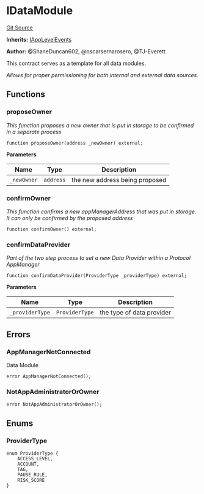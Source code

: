 # IDataModule
[Git Source](https://github.com/thrackle-io/tron/blob/bb9fb29098b7e62d948f810420d516cd6ca78012/src/client/application/data/IDataModule.sol)

**Inherits:**
[IAppLevelEvents](/src/common/IEvents.sol/interface.IAppLevelEvents.md)

**Author:**
@ShaneDuncan602, @oscarsernarosero, @TJ-Everett

This contract serves as a template for all data modules.

*Allows for proper permissioning for both internal and external data sources.*


## Functions
### proposeOwner

*This function proposes a new owner that is put in storage to be confirmed in a separate process*


```solidity
function proposeOwner(address _newOwner) external;
```
**Parameters**

|Name|Type|Description|
|----|----|-----------|
|`_newOwner`|`address`|the new address being proposed|


### confirmOwner

*This function confirms a new appManagerAddress that was put in storage. It can only be confirmed by the proposed address*


```solidity
function confirmOwner() external;
```

### confirmDataProvider

*Part of the two step process to set a new Data Provider within a Protocol AppManager*


```solidity
function confirmDataProvider(ProviderType _providerType) external;
```
**Parameters**

|Name|Type|Description|
|----|----|-----------|
|`_providerType`|`ProviderType`|the type of data provider|


## Errors
### AppManagerNotConnected
Data Module


```solidity
error AppManagerNotConnected();
```

### NotAppAdministratorOrOwner

```solidity
error NotAppAdministratorOrOwner();
```

## Enums
### ProviderType

```solidity
enum ProviderType {
    ACCESS_LEVEL,
    ACCOUNT,
    TAG,
    PAUSE_RULE,
    RISK_SCORE
}
```

